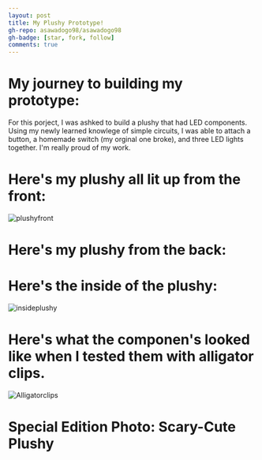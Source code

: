 ```yaml
---
layout: post
title: My Plushy Prototype!
gh-repo: asawadogo98/asawadogo98
gh-badge: [star, fork, follow]
comments: true
---
```

# My journey to building my prototype: 
 For this porject, I was ashked to build a plushy that had LED components. Using my newly learned knowlege of simple circuits, I was able to attach a button,  a homemade switch (my orginal one broke), and three LED lights together. I'm really proud of my work. 
# Here's my plushy all lit up from the front: 
![plushyfront](https://asawadogo98.github.io/assets/img/Optimized-plushyfront.png)
# Here's my plushy from the back:
# Here's the inside of the plushy:
![insideplushy](https://asawadogo98.github.io/assets/img/insideplushy.png)
# Here's what the componen's looked like when I tested them with  alligator clips.
![Alligatorclips](https://asawadogo98.github.io/assets/img/Alligatorcliplushy.png)
# Special Edition Photo: Scary-Cute Plushy
